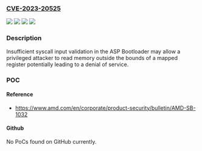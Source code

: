 ### [CVE-2023-20525](https://cve.mitre.org/cgi-bin/cvename.cgi?name=CVE-2023-20525)
![](https://img.shields.io/static/v1?label=Product&message=2nd%20Gen%20EPYC&color=blue)
![](https://img.shields.io/static/v1?label=Product&message=3rd%20Gen%20EPYC&color=blue)
![](https://img.shields.io/static/v1?label=Version&message=various%20%20&color=brightgreen)
![](https://img.shields.io/static/v1?label=Vulnerability&message=n%2Fa&color=brightgreen)

### Description

Insufficient syscall input validation in the ASP Bootloader may allow a privileged attacker to read memory outside the bounds of a mapped register potentially leading to a denial of service.

### POC

#### Reference
- https://www.amd.com/en/corporate/product-security/bulletin/AMD-SB-1032

#### Github
No PoCs found on GitHub currently.

